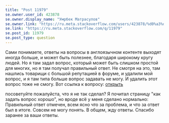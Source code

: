 ```yaml
---
title: "Post 11979"
se.owner.user_id: 423878
se.owner.display_name: "Умрбек Матрасулов"
se.owner.link: "https://ru.meta.stackoverflow.com/users/423878/%d0%a3%d0%bc%d1%80%d0%b1%d0%b5%d0%ba-%d0%9c%d0%b0%d1%82%d1%80%d0%b0%d1%81%d1%83%d0%bb%d0%be%d0%b2"
se.link: "https://ru.meta.stackoverflow.com/q/11979"
se.post_id: 11979
se.post_type: question
---
```

<p>Сами понимаете, ответы на вопросы в англоязычном контенте выходят иногда больше, и может быть полезнее, благодаря широкому кругу людей.
Но я там задал вопрос, который может быть слишком простой для многих, но я там получал правильный ответ.
Не смотря на это, там нашлись товарищи с большой репутацией в форуме, и удалили мой вопрос, и я там типа больше вопрос задавать не могу.
И удалить этот вопрос тоже не смогу.
Вот ссылка к вопросу: <a href="https://stackoverflow.com/questions/71884769/why-js-code-is-not-working-document-body-appendchildp">открыть</a></p>
<p>посоветуйте пожалуйста, что я не так сделал?
Я почитал страницу &quot;как задать вопрос хорошо&quot;, но вроде всё у меня сделано нормально: Правильный ответ отмечен, всем ясно что за проблема, и что за ответ был в итоге.
Совсем не могу понять. В общем, жду ответы. Спасибо заранее за ваши ответы.</p>
